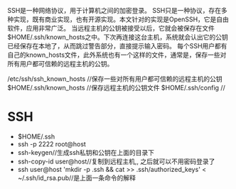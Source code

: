 SSH是一种网络协议，用于计算机之间的加密登录。
SSH只是一种协议，存在多种实现，既有商业实现，也有开源实现。本文针对的实现是OpenSSH，它是自由软件，应用非常广泛。
当远程主机的公钥被接受以后，它就会被保存在文件$HOME/.ssh/known_hosts之中。下次再连接这台主机，系统就会认出它的公钥已经保存在本地了，从而跳过警告部分，直接提示输入密码。
每个SSH用户都有自己的known_hosts文件，此外系统也有一个这样的文件，通常是，保存一些对所有用户都可信赖的远程主机的公钥。

/etc/ssh/ssh_known_hosts
//保存一些对所有用户都可信赖的远程主机的公钥
$HOME/.ssh/known_hosts
//保存远程主机的公钥文件
$HOME/.ssh/config
//

# SSH
* $HOME/.ssh
* ssh -p 2222 root@host
* ssh-keygen//生成ssh私钥和公钥在上面的目录下
* ssh-copy-id user@host//复制到远程主机,, 之后就可以不用密码登录了
* ssh user@host 'mkdir -p .ssh && cat >> .ssh/authorized_keys' < ~/.ssh/id_rsa.pub//是上面一条命令的解释